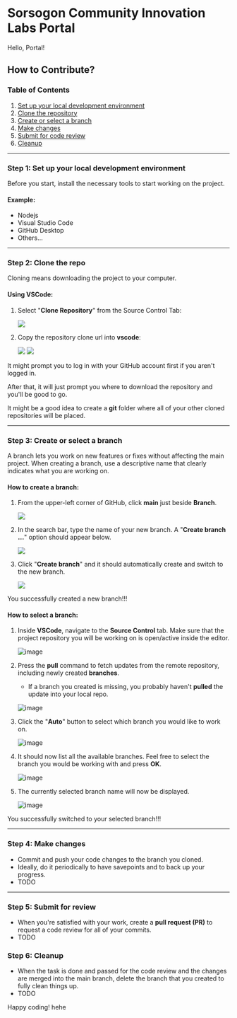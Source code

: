 # **Sorsogon Community Innovation Labs Portal**  

Hello, Portal!  

## **How to Contribute?**  

### **Table of Contents**  
1. [Set up your local development environment](#step-1-set-up-your-local-development-environment)  
2. [Clone the repository](#step-2-clone-the-repo)  
3. [Create or select a branch](#step-3-create-or-select-a-branch)  
4. [Make changes](#step-4-make-changes)  
5. [Submit for code review](#step-5-submit-for-review)  
6. [Cleanup](#step-6-cleanup) 

---

### Step 1: Set up your local development environment  
Before you start, install the necessary tools to start working on the project.

#### Example:  
- Nodejs    
- Visual Studio Code  
- GitHub Desktop
- Others...

---

### Step 2: Clone the repo  
Cloning means downloading the project to your computer.  

#### Using VSCode:  
1. Select "**Clone Repository**" from the Source Control Tab:  

   <img src="https://github.com/user-attachments/assets/ab3787a7-1a45-4288-8787-4271fa1ea66e" />

2. Copy the repository clone url into **vscode**:  

   <img src="https://github.com/user-attachments/assets/21d01ee8-5ce4-4d7f-aa93-5378fdce0332" />

   <img src="https://github.com/user-attachments/assets/dd6227cc-c5ab-4023-8f2e-a1da31c3f1c9" />

It might prompt you to log in with your GitHub account first if you aren't logged in.  

After that, it will just prompt you where to download the repository and you'll be good to go.  

It might be a good idea to create a **git** folder where all of your other cloned repositories will be placed.  

---

### Step 3: Create or select a branch  
A branch lets you work on new features or fixes without affecting the main project. When creating a branch, use a descriptive name that clearly indicates what you are working on.

#### How to create a branch:  
1. From the upper-left corner of GitHub, click **main** just beside **Branch**.  

   <img src="https://github.com/user-attachments/assets/095d812d-b356-49f3-81a5-58ed74357e8a" />

2. In the search bar, type the name of your new branch. A "**Create branch ...**" option should appear below.  

   <img src="https://github.com/user-attachments/assets/f6fa1368-21df-411a-b39b-e0eb229cc4b8" />

3. Click "**Create branch**" and it should automatically create and switch to the new branch.  

   <img src="https://github.com/user-attachments/assets/f949c358-9e3c-40b9-ba50-4b180062dd3b" />

You successfully created a new branch!!!  

#### How to select a branch:  
1. Inside **VSCode**, navigate to the **Source Control** tab. Make sure that the project repository you will be working on is open/active inside the editor.  

   ![image](https://github.com/user-attachments/assets/955de702-c626-4b16-90eb-56522f668436)

2. Press the **pull** command to fetch updates from the remote repository, including newly created **branches**.  
   - If a branch you created is missing, you probably haven't **pulled** the update into your local repo.  

   ![image](https://github.com/user-attachments/assets/f2152c7e-a3da-493e-8f6c-eefabcbe98ed)

3. Click the "**Auto**" button to select which branch you would like to work on.  

   ![image](https://github.com/user-attachments/assets/ea9f9775-9afc-4ea7-9042-031e2917abea)

4. It should now list all the available branches. Feel free to select the branch you would be working with and press **OK**.  

   ![image](https://github.com/user-attachments/assets/2674abbb-b865-422f-9182-bf186c90531b)

5. The currently selected branch name will now be displayed.  

   ![image](https://github.com/user-attachments/assets/32dae766-9142-4ec3-be21-deb34fc4716d)

You successfully switched to your selected branch!!!  

---

### Step 4: Make changes  
- Commit and push your code changes to the branch you cloned.  
- Ideally, do it periodically to have savepoints and to back up your progress.  
- TODO  

---

### Step 5: Submit for review  
- When you're satisfied with your work, create a **pull request (PR)** to request a code review for all of your commits.  
- TODO  

### Step 6: Cleanup  
- When the task is done and passed for the code review and the changes are merged into the main branch, delete the branch that you created to fully clean things up.  
- TODO  

Happy coding! hehe  
